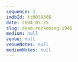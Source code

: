 ```yaml
---
sequence: 1
imdbId: tt0039305
date: 2004-05-25
slug: dead-reckoning-1946
medium: null
venue: null
venueNotes: null
mediumNotes: null
---
```



